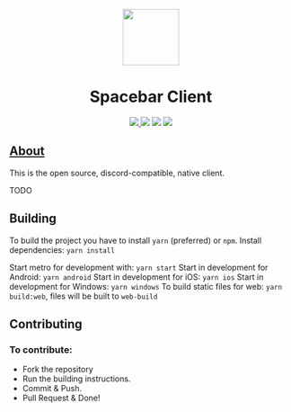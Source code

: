 <p align="center">
  <img width="100" src="https://avatars.githubusercontent.com/u/75180178?s=200&v=4" />
</p>
<h1 align="center">Spacebar Client</h1>
<p align="center">
   <a href="https://discord.gg/ZrnGQP6p3d">
    <img src="https://img.shields.io/discord/806142446094385153?color=7489d5&logo=discord&logoColor=ffffff" />
  </a>
  <img src="https://img.shields.io/static/v1?label=Status&message=Development&color=blue">
  <a title="Crowdin" target="_blank" href="https://translate.spacebar.chat/"><img src="https://badges.crowdin.net/fosscord/localized.svg"></a>
  <a href="https://opencollective.com/fosscord">
    <img src="https://opencollective.com/fosscord/tiers/badge.svg">
  </a>
</p>

## [About](https://docs.spacebar.chat/setup/clients/)

This is the open source, discord-compatible, native client.

TODO

## Building

To build the project you have to install `yarn` (preferred) or `npm`.
Install dependencies: `yarn install`

Start metro for development with: `yarn start`
Start in development for Android: `yarn android`
Start in development for iOS: `yarn ios`
Start in development for Windows: `yarn windows`
To build static files for web: `yarn build:web`, files will be built to `web-build`

## Contributing

### To contribute:

- Fork the repository
- Run the building instructions.
- Commit & Push.
- Pull Request & Done!

